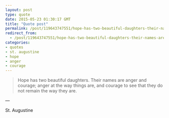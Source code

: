 ```yaml
---
layout: post
type: quote
date: 2015-05-23 01:30:17 GMT
title: "Quote post"
permalink: /post/119643747551/hope-has-two-beautiful-daughters-their-names-are
redirect_from: 
  - /post/119643747551/hope-has-two-beautiful-daughters-their-names-are
categories:
- quotes
- st. augustine
- hope
- anger
- courage
---
```

<blockquote>Hope has two beautiful daughters. Their names are anger and courage; anger at the way things are, and courage to see that they do not remain the way they are.</blockquote>

 — <p>St. Augustine</p>
